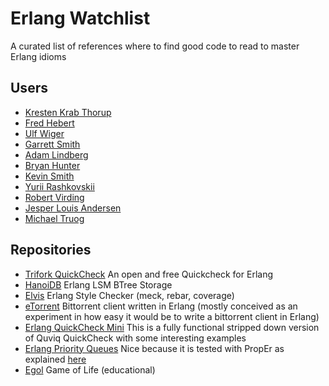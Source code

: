 # Erlang Watchlist
A curated list of references where to find good code to read to master Erlang idioms

## Users
* [Kresten Krab Thorup](https://github.com/krestenkrab)
* [Fred Hebert](https://github.com/ferd)
* [Ulf Wiger](https://github.com/uwiger)
* [Garrett Smith](https://github.com/gar1t)
* [Adam Lindberg](https://github.com/eproxus)
* [Bryan Hunter](https://github.com/bryanhunter)
* [Kevin Smith](https://github.com/kevsmith)
* [Yurii Rashkovskii](https://github.com/yrashk)
* [Robert Virding](https://github.com/rvirding)
* [Jesper Louis Andersen](https://github.com/jlouis)
* [Michael Truog](https://github.com/okeuday)

## Repositories
* [Trifork QuickCheck](https://github.com/krestenkrab/triq) An open and free Quickcheck for Erlang
* [HanoiDB](https://github.com/krestenkrab/hanoidb) Erlang LSM BTree Storage
* [Elvis](https://github.com/inaka/elvis) Erlang Style Checker (meck, rebar, coverage)
* [eTorrent](https://github.com/jlouis/etorrent) Bittorrent client written in Erlang (mostly conceived as an experiment in how easy it would be to write a bittorrent client in Erlang)
* [Erlang QuickCheck Mini](https://github.com/rpt/eqcmini) This is a fully functional stripped down version of Quviq QuickCheck with some interesting examples
* [Erlang Priority Queues](https://github.com/okeuday/pqueue) Nice because it is tested with PropEr as explained [here](http://jlouisramblings.blogspot.it/2011/12/example-of-property-based-testing-in.html)
* [Egol](https://github.com/lehoff/egol) Game of Life (educational)
